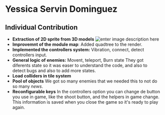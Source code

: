 # Yessica Servin Dominguez
## Individual Contribution

 - **Extraction of 2D sprite from 3D models**
 ![enter image description here](https://user-images.githubusercontent.com/25900809/54059038-fd112e80-41f7-11e9-85d6-322caaa5f016.gif)
 - **Improvemnt of the module map**: Added quadtree to the render. 
- **Implemented the controllers system:** Vibration, connect, detect controllers input.
- **General logic of enemies:** Movent, teleport, Burn state
		They got diferents state so it was easer to understand the code, and also to detect bugs and also to add more states.
- **Load colliders in tile system**
- **Pool of objects**  We got so many enemies that we needed this to not do so many *news*.
- **Reconfigurable keys** In the controllers option you can change de button you use in game, like the shoot button, and the helpers in game change. This information is saved when you close the game so it's ready to play again. 